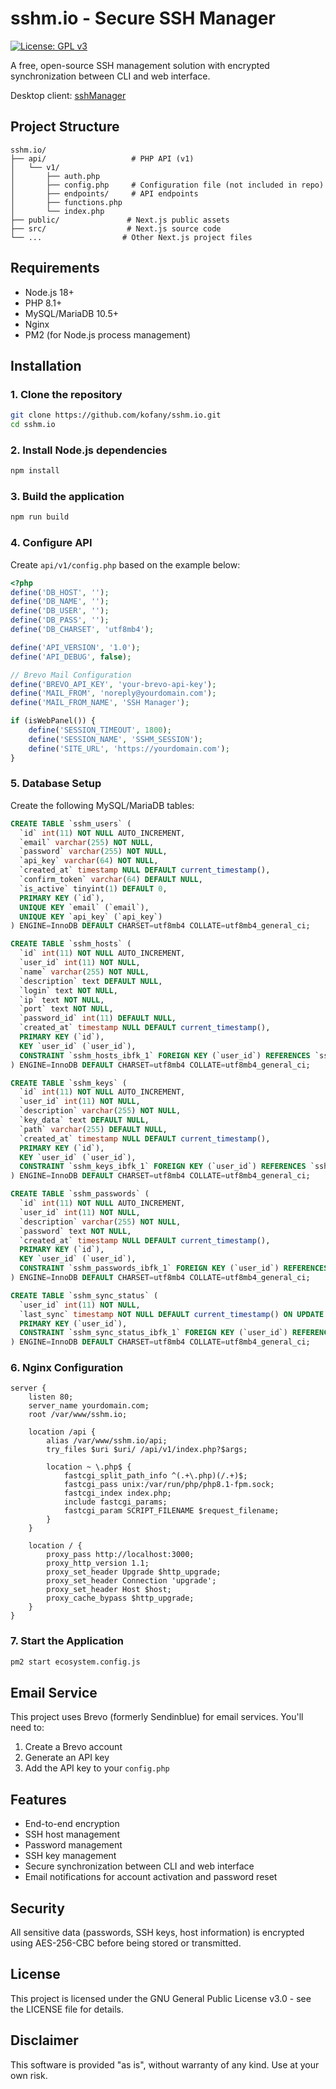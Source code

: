 # sshm.io - Secure SSH Manager

[![License: GPL v3](https://img.shields.io/badge/License-GPLv3-blue.svg)](https://www.gnu.org/licenses/gpl-3.0)

A free, open-source SSH management solution with encrypted synchronization between CLI and web interface.

Desktop client: [sshManager](https://github.com/kofany/sshManager)

## Project Structure
```plaintext
sshm.io/
├── api/                   # PHP API (v1)
│   └── v1/
│       ├── auth.php
│       ├── config.php     # Configuration file (not included in repo)
│       ├── endpoints/     # API endpoints
│       ├── functions.php
│       └── index.php
├── public/               # Next.js public assets
├── src/                  # Next.js source code
└── ...                  # Other Next.js project files
```

## Requirements

- Node.js 18+
- PHP 8.1+
- MySQL/MariaDB 10.5+
- Nginx
- PM2 (for Node.js process management)

## Installation

### 1. Clone the repository
```bash
git clone https://github.com/kofany/sshm.io.git
cd sshm.io
```

### 2. Install Node.js dependencies
```bash
npm install
```

### 3. Build the application
```bash
npm run build
```

### 4. Configure API
Create `api/v1/config.php` based on the example below:
```php
<?php
define('DB_HOST', '');
define('DB_NAME', '');
define('DB_USER', '');
define('DB_PASS', '');
define('DB_CHARSET', 'utf8mb4');

define('API_VERSION', '1.0');
define('API_DEBUG', false);

// Brevo Mail Configuration
define('BREVO_API_KEY', 'your-brevo-api-key');
define('MAIL_FROM', 'noreply@yourdomain.com');
define('MAIL_FROM_NAME', 'SSH Manager');

if (isWebPanel()) {
    define('SESSION_TIMEOUT', 1800);
    define('SESSION_NAME', 'SSHM_SESSION');
    define('SITE_URL', 'https://yourdomain.com');
}
```

### 5. Database Setup
Create the following MySQL/MariaDB tables:
```sql
CREATE TABLE `sshm_users` (
  `id` int(11) NOT NULL AUTO_INCREMENT,
  `email` varchar(255) NOT NULL,
  `password` varchar(255) NOT NULL,
  `api_key` varchar(64) NOT NULL,
  `created_at` timestamp NULL DEFAULT current_timestamp(),
  `confirm_token` varchar(64) DEFAULT NULL,
  `is_active` tinyint(1) DEFAULT 0,
  PRIMARY KEY (`id`),
  UNIQUE KEY `email` (`email`),
  UNIQUE KEY `api_key` (`api_key`)
) ENGINE=InnoDB DEFAULT CHARSET=utf8mb4 COLLATE=utf8mb4_general_ci;

CREATE TABLE `sshm_hosts` (
  `id` int(11) NOT NULL AUTO_INCREMENT,
  `user_id` int(11) NOT NULL,
  `name` varchar(255) NOT NULL,
  `description` text DEFAULT NULL,
  `login` text NOT NULL,
  `ip` text NOT NULL,
  `port` text NOT NULL,
  `password_id` int(11) DEFAULT NULL,
  `created_at` timestamp NULL DEFAULT current_timestamp(),
  PRIMARY KEY (`id`),
  KEY `user_id` (`user_id`),
  CONSTRAINT `sshm_hosts_ibfk_1` FOREIGN KEY (`user_id`) REFERENCES `sshm_users` (`id`) ON DELETE CASCADE
) ENGINE=InnoDB DEFAULT CHARSET=utf8mb4 COLLATE=utf8mb4_general_ci;

CREATE TABLE `sshm_keys` (
  `id` int(11) NOT NULL AUTO_INCREMENT,
  `user_id` int(11) NOT NULL,
  `description` varchar(255) NOT NULL,
  `key_data` text DEFAULT NULL,
  `path` varchar(255) DEFAULT NULL,
  `created_at` timestamp NULL DEFAULT current_timestamp(),
  PRIMARY KEY (`id`),
  KEY `user_id` (`user_id`),
  CONSTRAINT `sshm_keys_ibfk_1` FOREIGN KEY (`user_id`) REFERENCES `sshm_users` (`id`) ON DELETE CASCADE
) ENGINE=InnoDB DEFAULT CHARSET=utf8mb4 COLLATE=utf8mb4_general_ci;

CREATE TABLE `sshm_passwords` (
  `id` int(11) NOT NULL AUTO_INCREMENT,
  `user_id` int(11) NOT NULL,
  `description` varchar(255) NOT NULL,
  `password` text NOT NULL,
  `created_at` timestamp NULL DEFAULT current_timestamp(),
  PRIMARY KEY (`id`),
  KEY `user_id` (`user_id`),
  CONSTRAINT `sshm_passwords_ibfk_1` FOREIGN KEY (`user_id`) REFERENCES `sshm_users` (`id`) ON DELETE CASCADE
) ENGINE=InnoDB DEFAULT CHARSET=utf8mb4 COLLATE=utf8mb4_general_ci;

CREATE TABLE `sshm_sync_status` (
  `user_id` int(11) NOT NULL,
  `last_sync` timestamp NOT NULL DEFAULT current_timestamp() ON UPDATE current_timestamp(),
  PRIMARY KEY (`user_id`),
  CONSTRAINT `sshm_sync_status_ibfk_1` FOREIGN KEY (`user_id`) REFERENCES `sshm_users` (`id`) ON DELETE CASCADE
) ENGINE=InnoDB DEFAULT CHARSET=utf8mb4 COLLATE=utf8mb4_general_ci;
```

### 6. Nginx Configuration
```nginx
server {
    listen 80;
    server_name yourdomain.com;
    root /var/www/sshm.io;

    location /api {
        alias /var/www/sshm.io/api;
        try_files $uri $uri/ /api/v1/index.php?$args;

        location ~ \.php$ {
            fastcgi_split_path_info ^(.+\.php)(/.+)$;
            fastcgi_pass unix:/var/run/php/php8.1-fpm.sock;
            fastcgi_index index.php;
            include fastcgi_params;
            fastcgi_param SCRIPT_FILENAME $request_filename;
        }
    }

    location / {
        proxy_pass http://localhost:3000;
        proxy_http_version 1.1;
        proxy_set_header Upgrade $http_upgrade;
        proxy_set_header Connection 'upgrade';
        proxy_set_header Host $host;
        proxy_cache_bypass $http_upgrade;
    }
}
```

### 7. Start the Application
```bash
pm2 start ecosystem.config.js
```

## Email Service
This project uses Brevo (formerly Sendinblue) for email services. You'll need to:

1. Create a Brevo account
2. Generate an API key
3. Add the API key to your `config.php`

## Features

- End-to-end encryption
- SSH host management
- Password management
- SSH key management
- Secure synchronization between CLI and web interface
- Email notifications for account activation and password reset

## Security
All sensitive data (passwords, SSH keys, host information) is encrypted using AES-256-CBC before being stored or transmitted.

## License
This project is licensed under the GNU General Public License v3.0 - see the LICENSE file for details.

## Disclaimer
This software is provided "as is", without warranty of any kind. Use at your own risk.
